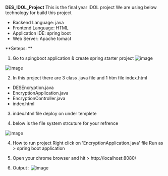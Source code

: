 **DES_IDOL_Project**
This is the final year IDOL project
We are using below technology for build this project 
- Backend Language: java
- Frontend Language: HTML
- Application IDE: spring boot
- Web Server: Apache tomact

**Seteps: **

1. Go to spingboot application & create spring starter project 
![image](https://github.com/user-attachments/assets/0015cb00-d7e7-42d3-8261-969dbff91b5e)

![image](https://github.com/user-attachments/assets/c8a9088e-a3aa-4bc2-a26e-cfc99f0eccf1)

2. In this project there are 3 class .java file and 1 htm file index.html 

- DESEncryption.java   
- EncryptionApplication.java
- EncryptionController.java
- index.html

3. index.html file deploy on under templete 

4. below is the file system strcuture for your refrence

![image](https://github.com/user-attachments/assets/69e0a889-b89e-4799-9bf4-1207f730b92b)

4. How to run project 
   Right click on 'EncryptionApplication.java' file 
   Run as > spring boot application 

5. Open your chrome browser and hit > http://localhost:8080/

6. Output :
![image](https://github.com/user-attachments/assets/591a53fb-ffec-48a2-9c3e-4a8571c26eec)
   





